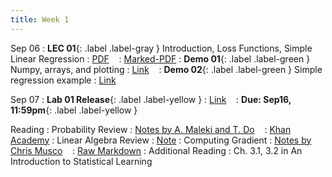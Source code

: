 ```yaml
---
title: Week 1
---
```



Sep 06
: **LEC 01**{: .label .label-gray } Introduction, Loss Functions, Simple Linear Regression
  : [PDF](lectures/01-intro/Lec01.pdf) &nbsp;&nbsp;
  : [Marked-PDF](lectures/01-intro/Lec01-marked.pdf)
: **Demo 01**{: .label .label-green } Numpy, arrays, and plotting
  : [Link](https://drive.google.com/file/d/1QEEYJNHMHWN1zRIcjgWPShYeXpkcI0ko/view) &nbsp;&nbsp;
: **Demo 02**{: .label .label-green } Simple regression example
  : [Link](https://drive.google.com/file/d/10kzCVJuSTf6xuG_M2o6G4iyM5Y991oMc/view) &nbsp;&nbsp;

Sep 07
: **Lab 01 Release**{: .label .label-yellow } 
  : [Link](https://drive.google.com/file/u/0/d/1s18Mn4285xmav76bMdL-978fp_omjSph/edit) &nbsp;&nbsp;
  : **Due: Sep16, 11:59pm**{: .label .label-yellow }

Reading
: Probability Review 
  : [Notes by A. Maleki and T. Do](https://cs229.stanford.edu/section/cs229-prob.pdf) &nbsp;&nbsp;
  : [Khan Academy](https://www.khanacademy.org/math/statistics-probability/random-variables-stats-library)
: Linear Algebra Review
  : [Note](https://web.stanford.edu/class/cs246/handouts/CS246_LinAlg_review.pdf)
: Computing Gradient
  : [Notes by Chris Musco](https://www.chrismusco.com/machinelearning2023_grad/gradient_practice.pdf) &nbsp;&nbsp;
  : [Raw Markdown](https://www.chrismusco.com/machinelearning2023_grad/gradient_practice.md)
: Additional Reading
  : Ch. 3.1, 3.2 in An Introduction to Statistical Learning